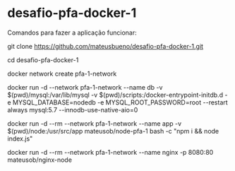 # desafio-pfa-docker-1

Comandos para fazer a aplicação funcionar:

git clone https://github.com/mateusbueno/desafio-pfa-docker-1.git

cd desafio-pfa-docker-1

docker network create pfa-1-network

docker run -d --network pfa-1-network --name db -v $(pwd)/mysql:/var/lib/mysql -v $(pwd)/scripts:/docker-entrypoint-initdb.d -e MYSQL_DATABASE=nodedb -e MYSQL_ROOT_PASSWORD=root --restart always mysql:5.7 --innodb-use-native-aio=0

docker run -d --rm --network pfa-1-network --name app -v $(pwd)/node:/usr/src/app mateusob/node-pfa-1 bash -c "npm i && node index.js"

docker run -d --rm --network pfa-1-network --name nginx -p 8080:80 mateusob/nginx-node
